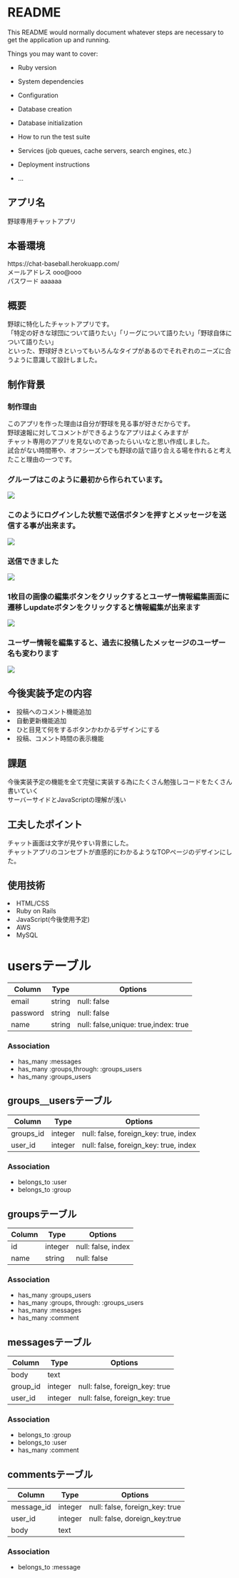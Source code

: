 # README

This README would normally document whatever steps are necessary to get the
application up and running.

Things you may want to cover:

* Ruby version

* System dependencies

* Configuration

* Database creation

* Database initialization

* How to run the test suite

* Services (job queues, cache servers, search engines, etc.)

* Deployment instructions

* ...


<h2>アプリ名</h2> 
  野球専用チャットアプリ

<h2>本番環境</h2>
https://chat-baseball.herokuapp.com/</br>
メールアドレス ooo@ooo</br>
パスワード aaaaaa

<h2>概要</h2>
野球に特化したチャットアプリです。</br>
「特定の好きな球団について語りたい」「リーグについて語りたい」「野球自体について語りたい」</br>
といった、野球好きといってもいろんなタイプがあるのでそれぞれのニーズに合うように意識して設計しました。

<h2>制作背景</h2>
<h3>制作理由</h3>
このアプリを作った理由は自分が野球を見る事が好きだからです。</br>
野球速報に対してコメントができるようなアプリはよくみますが</br>
チャット専用のアプリを見ないのであったらいいなと思い作成しました。</br>
試合がない時間帯や、オフシーズンでも野球の話で語り合える場を作れると考えたこと理由の一つです。

<h3>グループはこのように最初から作られています。</h3>
<img src="https://user-images.githubusercontent.com/61171618/79305808-073f4980-7f2f-11ea-90b4-fba4c6ba25af.png">


<h3>このようにログインした状態で送信ボタンを押すとメッセージを送信する事が出来ます。</h3>
<img src="https://user-images.githubusercontent.com/61171618/79316947-07941080-7f40-11ea-8de5-20401466bc5e.png">

<h3>送信できました</h3>
<img src="https://user-images.githubusercontent.com/61171618/79317197-6063a900-7f40-11ea-912e-88cb43396ea0.png">

<h3>1枚目の画像の編集ボタンをクリックするとユーザー情報編集画面に遷移しupdateボタンをクリックすると情報編集が出来ます</h3>
<img src="https://user-images.githubusercontent.com/61171618/79317791-16c78e00-7f41-11ea-874e-be0d1d816de1.png">

<h3>ユーザー情報を編集すると、過去に投稿したメッセージのユーザー名も変わります</h3>
 <img src="https://user-images.githubusercontent.com/61171618/79318299-c00e8400-7f41-11ea-94e1-23b1d5c41dce.png">

<h2>今後実装予定の内容</h2>
<li>投稿へのコメント機能追加</li>
<li>自動更新機能追加</li>
<li>ひと目見て何をするボタンかわかるデザインにする</li>
<li>投稿、コメント時間の表示機能</li>
  
<h2>課題</h2>
今後実装予定の機能を全て完璧に実装する為にたくさん勉強しコードをたくさん書いていく</br>
サーバーサイドとJavaScriptの理解が浅い

<h2>工夫したポイント</h2>
チャット画面は文字が見やすい背景にした。</br>
チャットアプリのコンセプトが直感的にわかるようなTOPページのデザインにした。

<h2>使用技術</h2>
<li>HTML/CSS</li>
<li>Ruby on Rails</li>
<li>JavaScript(今後使用予定)</li>
<li>AWS</li>
<li>MySQL</li>

# usersテーブル
|Column|Type|Options|
|------|----|-------|
|email|string|null: false| 
|password|string|null: false| 
|name|string|null: false,unique: true,index: true| 

### Association
- has_many :messages
- has_many :groups,through: :groups_users
- has_many :groups_users

## groups＿usersテーブル
|Column|Type|Options|
|------|----|-------|
|groups_id|integer|null: false, foreign_key: true, index|
|user_id|integer|null: false, foreign_key: true, index|

### Association
- belongs_to :user
- belongs_to :group

## groupsテーブル

|Column|Type|Options|
|------|----|-------|
|id|integer|null: false, index|
|name|string|null: false|

### Association
- has_many :groups_users
- has_many :groups, through: :groups_users
- has_many :messages
- has_many :comment

## messagesテーブル

|Column|Type|Options|
|------|----|-------|
|body|text
|group_id|integer|null: false, foreign_key: true|
|user_id|integer|null: false, foreign_key: true|

### Association
- belongs_to :group
- belongs_to :user
- has_many :comment

## commentsテーブル

|Column|Type|Options|
|------|----|-------|
|message_id|integer|null: false, foreign_key: true|
|user_id|integer|null: false, doreign_key:true
|body|text

### Association
- belongs_to :message
